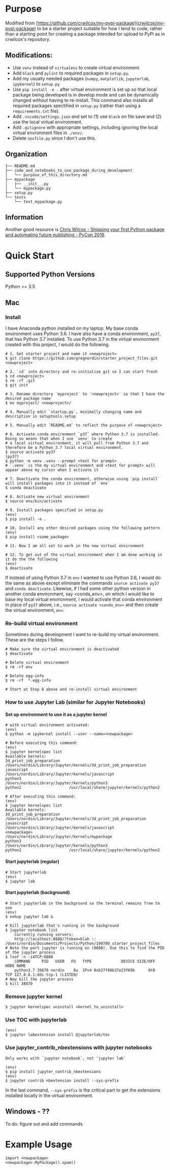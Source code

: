 # Purpose

Modified from [https://github.com/crwilcox/my-pypi-package](crwilcox/my-pypi-package) to be a starter project suitable for how I tend to code, rather than a starting point for creating a package intended for upload to PyPi as in crwilcox's repository.

## Modifications:

- Use `venv` instead of `virtualenv` to create virtual environment.
- Add `black` and `pylint` to required packages in `setup.py`.
- Add my usually needed packages (`numpy`, `matplotlib`, `jupyterlab`, `ipykernel`) to `setup.py`
- Use `pip install -e .` after virtual environment is set up so that local package being developed is in develop mode and can be dynamically changed without having to re-install. This command also installs all required packages spectified in `setup.py` (rather than using a `requirements.txt` file).
- Add `.vscode/settings.json` and set to (1) use `black` on file save and (2) use the local virtual environment.
- Add `.gitignore` with appropriate settings, including ignoring the local virtual envronment files in `./env/`.
- Delete `noxfile.py` since I don't use this.

## Organization

    ├── README.md
    ├── code_and_notebooks_to_use_package_during_development
    │   └── purpose_of_this_directory.md
    ├── mypackage
    │   ├── __init__.py
    │   └── mypackage.py
    ├── setup.py
    └── tests
        └── test_mypackage.py

## Information

Another good resource is [Chris Wilcox - Shipping your first Python package and automating future publishing - PyCon 2019](https://www.youtube.com/watch?v=P3dY3uDmnkU).

# Quick Start

## Supported Python Versions

Python >= 3.5

## Mac

### Install

I have Anaconda python installed on my laptop. My base conda environment uses Python 3.6. I have also have a conda environment, `py37`, that has Python 3.7 installed. To use Python 3.7 in the virtual environment created with this project, I would do the following.

    # 1. Get starter project and name it <newproject>
    $ git clone https://github.com/gregnordin/starter_project_files.git <newproject>

    # 2. `cd` into directory and re-initialize git so I can start fresh
    $ cd <newproject>
    $ rm -rf .git
    $ git init

    # 3. Rename directory `myproject` to `<newproject>` so that I have the desired package name
    $ mv myproject/ <newproject>/

    # 4. Manually edit `startup.py`, minimally changing name and description in setuptools.setup

    # 5. Manually edit `README.md` to reflect the purpose of <newproject>

    # 6. Activate conda environment `p37` where Python 3.7 is installed. Doing so means that when I use `venv` to create
    # a local virtual environment, it will pull from Python 3.7 and therefore be a Python 3.7 local virtual environment.
    $ source activate py37
    (py37)
    $ python -m venv .venv --prompt <text for prompt>
    # `.venv` is the my virtual environment and <text for prompt> will appear above my cursor when I activate it

    # 7. Deactivate the conda environment, otherwise using `pip install` will install packages into it instead of `env`
    $ conda deactivate

    # 8. Activate new virtual environment
    $ source env/bin/activate

    # 9. Install packages specified in setup.py
    (env)
    $ pip install -e .

    # 10. Install any other desired packages using the following pattern
    (env)
    $ pip install <some_package>

    # 11. Now I am all set to work in the new virtual environment

    # 12. To get out of the virtual environment when I am done working in it do the the following
    (env)
    $ deactivate

If instead of using Python 3.7 in `env` I wanted to use Python 3.6, I would do the same as above except eliminate the commands `source activate py37` and `conda deactivate`. Likewise, if I had some other python version in another conda environment, say <conda_env>, on which I would like to base my local virtual environment, I would activate that conda environment in place of `py37` above, i.e., `source activate <conda_env>` and then create the virtual environment, `env`.

### Re-build virtual environment

Sometimes during development I want to re-build my virtual environment. These are the steps I follow.

    # Make sure the virtual environment is deactivated
    $ deactivate

    # Delete virtual environment
    $ rm -rf env

    # Delete egg-info
    $ rm -rf  *.egg-info

    # Start at Step 6 above and re-install virtual environment

### How to use Jupyter Lab (similar for Jupyter Notebooks)

#### Set up environment to use it as a jupyter kernel

    # with virtual environment activated:
    (env)
    $ python -m ipykernel install --user --name=<newpackage>

    # Before executing this command:
    (env)
    $ jupyter kernelspec list
    Available kernels:
    3d_print_job_preparation    /Users/nordin/Library/Jupyter/kernels/3d_print_job_preparation
    javascript                  /Users/nordin/Library/Jupyter/kernels/javascript
    python3                     /Users/nordin/Library/Jupyter/kernels/python3
    python2                     /usr/local/share/jupyter/kernels/python2

    # After executing this command:
    (env)
    $ jupyter kernelspec list
    Available kernels:
    3d_print_job_preparation    /Users/nordin/Library/Jupyter/kernels/3d_print_job_preparation
    javascript                  /Users/nordin/Library/Jupyter/kernels/javascript
    <newpackage>                /Users/nordin/Library/Jupyter/kernels/mypackage
    python3                     /Users/nordin/Library/Jupyter/kernels/python3
    python2                     /usr/local/share/jupyter/kernels/python2

#### Start jupyterlab (regular)

    # Start jupyterlab
    (env)
    $ jupyter lab

#### Start jupyterlab (background)

    # Start jupyterlab in the background so the terminal remains free to use
    (env)
    $ nohup jupyter lab &

    # Kill jupyterlab that's running in the background
    $ jupyter notebook list
        Currently running servers:
        http://localhost:8888/?token=blah :: /Users/nordin/Documents/Projects/Python/190709_starter_project_files
    # Note the port jupyter is running on (8888). Use this to find the PID of the jupyter process
    $ lsof -n -i4TCP:8888
        COMMAND     PID   USER   FD   TYPE             DEVICE SIZE/OFF NODE NAME
        python3.7 38870 nordin    8u  IPv4 0xb27f89b37e23f69b      0t0  TCP 127.0.0.1:ddi-tcp-1 (LISTEN)
    # Now kill the jupyter process
    $ kill 38870

### Remove jupyter kernel

    $ jupyter kernelspec uninstall <kernel_to_uninstall>

### Use TOC with jupyterlab

    (env)
    $ jupyter labextension install @jupyterlab/toc

### Use jupyter_contrib_nbextensions with jupyter notebooks

    Only works with `jupyter notebook`, not 'jupyter lab`

    (env)
    $ pip install jupyter_contrib_nbextensions
    (env)
    $ jupyter contrib nbextension install --sys-prefix

In the last command, `--sys-prefix` is the critical part to get the extensions installed locally in the virtual environment.

## Windows - ??

To do: figure out and add commands

# Example Usage

```
import <newpackage>
<newpackage>.MyPackage().spam()
```
